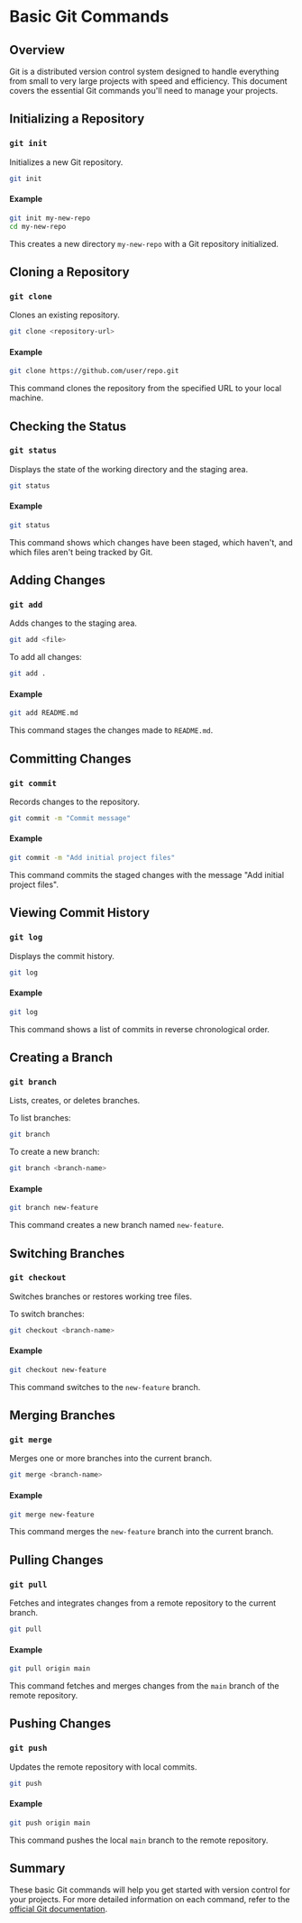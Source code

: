 # Basic Git Commands

## Overview

Git is a distributed version control system designed to handle everything from small to very large projects with speed and efficiency. This document covers the essential Git commands you'll need to manage your projects.

## Initializing a Repository

### `git init`

Initializes a new Git repository.

```sh
git init
```

#### Example

```sh
git init my-new-repo
cd my-new-repo
```

This creates a new directory `my-new-repo` with a Git repository initialized.

## Cloning a Repository

### `git clone`

Clones an existing repository.

```sh
git clone <repository-url>
```

#### Example

```sh
git clone https://github.com/user/repo.git
```

This command clones the repository from the specified URL to your local machine.

## Checking the Status

### `git status`

Displays the state of the working directory and the staging area.

```sh
git status
```

#### Example

```sh
git status
```

This command shows which changes have been staged, which haven't, and which files aren't being tracked by Git.

## Adding Changes

### `git add`

Adds changes to the staging area.

```sh
git add <file>
```

To add all changes:

```sh
git add .
```

#### Example

```sh
git add README.md
```

This command stages the changes made to `README.md`.

## Committing Changes

### `git commit`

Records changes to the repository.

```sh
git commit -m "Commit message"
```

#### Example

```sh
git commit -m "Add initial project files"
```

This command commits the staged changes with the message "Add initial project files".

## Viewing Commit History

### `git log`

Displays the commit history.

```sh
git log
```

#### Example

```sh
git log
```

This command shows a list of commits in reverse chronological order.

## Creating a Branch

### `git branch`

Lists, creates, or deletes branches.

To list branches:

```sh
git branch
```

To create a new branch:

```sh
git branch <branch-name>
```

#### Example

```sh
git branch new-feature
```

This command creates a new branch named `new-feature`.

## Switching Branches

### `git checkout`

Switches branches or restores working tree files.

To switch branches:

```sh
git checkout <branch-name>
```

#### Example

```sh
git checkout new-feature
```

This command switches to the `new-feature` branch.

## Merging Branches

### `git merge`

Merges one or more branches into the current branch.

```sh
git merge <branch-name>
```

#### Example

```sh
git merge new-feature
```

This command merges the `new-feature` branch into the current branch.

## Pulling Changes

### `git pull`

Fetches and integrates changes from a remote repository to the current branch.

```sh
git pull
```

#### Example

```sh
git pull origin main
```

This command fetches and merges changes from the `main` branch of the remote repository.

## Pushing Changes

### `git push`

Updates the remote repository with local commits.

```sh
git push
```

#### Example

```sh
git push origin main
```

This command pushes the local `main` branch to the remote repository.

## Summary

These basic Git commands will help you get started with version control for your projects. For more detailed information on each command, refer to the [official Git documentation](https://git-scm.com/doc).
